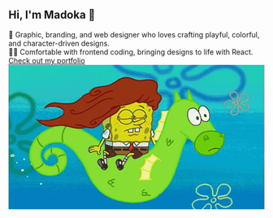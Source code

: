 ## Hi, I'm Madoka 👋
🎨 Graphic, branding, and web designer who loves crafting playful, colorful, and character-driven designs.<br>
👩‍💻 Comfortable with frontend coding, bringing designs to life with React.
[Check out my portfolio](https://www.workwithmadoka.com/)
![](bob.gif)

<!--
**ohmaruko/ohmaruko** is a ✨ _special_ ✨ repository because its `README.md` (this file) appears on your GitHub profile.

Here are some ideas to get you started:

- 🔭 I’m currently working on ...
- 🌱 I’m currently learning ...
- 👯 I’m looking to collaborate on ...
- 🤔 I’m looking for help with ...
- 💬 Ask me about ...
- 📫 How to reach me: ...
- 😄 Pronouns: ...
- ⚡ Fun fact: ...
-->